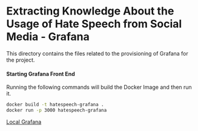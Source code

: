# Extracting Knowledge About the Usage of Hate Speech from Social Media - Grafana
This directory contains the files related to the provisioning of Grafana for the project.

#### Starting Grafana Front End
Running the following commands will build the Docker Image and then run it.

```bash
docker build -t hatespeech-grafana .
docker run -p 3000 hatespeech-grafana 
```

[Local Grafana](http://localhost:3000)
